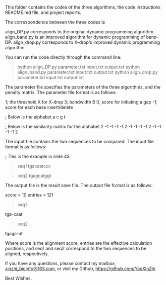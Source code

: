 This folder contains the codes of the three algorithms, the code instructions README.md file, and project reports.

The correspondence between the three codes is

align_DP.py corresponds to the original dynamic programming algorithm.
align_band.py is an improved algorithm for dynamic programming of band-DP.
align_drop.py corresponds to X-drop's improved dynamic programming algorithm.

You can run the code directly through the command line:

> python align_DP.py parameter.txt input.txt output.txt
> python align_band.py parameter.txt input.txt output.txt
> python align_drop.py parameter.txt input.txt output.txt

The parameter file specifies the parameters of the three algorithms, and the penalty matrix.
The parameter file format is as follows:

1; the threshold X for X-drop
3; bandwidth B
0; score for initiating a gap
-1; score for each base insert/delete

; Below is the alphabet
a c g t

; Below is the similarity matrix for the alphabet
2 -1 -1 -1
-1 2 -1 -1
-1 -1 2 -1
-1 -1 -1 2

The input file contains the two sequences to be compared.
The input file format is as follows:

; This is the example in slide 45
>seq1
tgacaatccc

>seq2
tgagcatggt


The output file is the result save file.
The output file format is as follows:

score = 10
entries = 121

>seq1

tga-caat

>seq2

tgagc-at

Where score is the alignment score, entries are the effective calculation positions, and seq1 and seq2 correspond to the two sequences to be aligned, respectively.

If you have any questions, please contact my mailbox, xinzhi_bioinfo@163.com, or visit my Github, https://github.com/YaoXinZhi.

Best Wishes.


